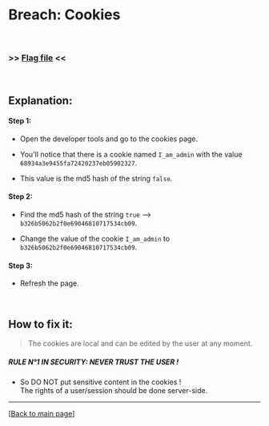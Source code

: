 # Breach: Cookies


<br>

### >> [Flag file](../flag) <<

<br>


## Explanation:


#### Step 1:

- Open the developer tools and go to the cookies page.

- You'll notice that there is a cookie named `I_am_admin` with the value `68934a3e9455fa72420237eb05902327`.

- This value is the md5 hash of the string `false`.

#### Step 2:

- Find the md5 hash of the string `true` --> `b326b5062b2f0e69046810717534cb09`.

- Change the value of the cookie `I_am_admin` to `b326b5062b2f0e69046810717534cb09`.

#### Step 3:

- Refresh the page.


<br>


## How to fix it:

> The cookies are local and can be edited by the user at any moment.

##### RULE N°1 IN SECURITY: NEVER TRUST THE USER !

- So DO NOT put sensitive content in the cookies !<br>
  The rights of a user/session should be done server-side.


---

[[Back to main page](/#darkly)]

